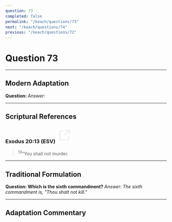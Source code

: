```yaml
---
question: 73
completed: false
permalink: "/keach/questions/73"
next: "/keach/questions/74"
previous: "/keach/questions/72"
---
```

# Question 73
---
## Modern Adaptation
<strong>
    Question:
</strong>

<em>
    Answer:
</em>

---
## Scriptural References
### Exodus 20:13 (ESV) <a href="https://biblegateway.com/passage/?search=Exodus+20%3A13&version=ESV"><img src="/assets/svg/link.svg"/></a>
> <sup>13</sup>“You shall not murder.

---
## Traditional Formulation
<strong>
    Question: Which is the sixth commandment?
</strong>

<em>
    Answer: The sixth commandment is, "Thou shalt not kill."
</em>

---
## Adaptation Commentary
